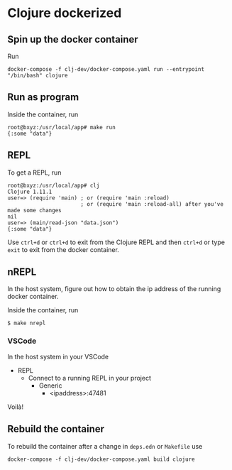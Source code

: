 # Clojure dockerized

## Spin up the docker container

Run

    docker-compose -f clj-dev/docker-compose.yaml run --entrypoint "/bin/bash" clojure

## Run as program

Inside the container, run 

```
root@bxyz:/usr/local/app# make run
{:some "data"}
```

## REPL

To get a REPL, run

```
root@bxyz:/usr/local/app# clj
Clojure 1.11.1
user=> (require 'main) ; or (require 'main :reload) 
                       ; or (require 'main :reload-all) after you've made some changes
nil
user=> (main/read-json "data.json")
{:some "data"}
```

Use `ctrl+d` or `ctrl+d` to exit from the Clojure REPL and then `ctrl+d` or type `exit` to exit from the docker container.

## nREPL

In the host system, figure out how to obtain the ip address of the
running docker container.

Inside the container, run

    $ make nrepl

### VSCode

In the host system in your VSCode

- REPL
    - Connect to a running REPL in your project
        - Generic
            - \<ipaddress>:47481

Voilà!

## Rebuild the container

To rebuild the container after a change in `deps.edn` or `Makefile` use

    docker-compose -f clj-dev/docker-compose.yaml build clojure
